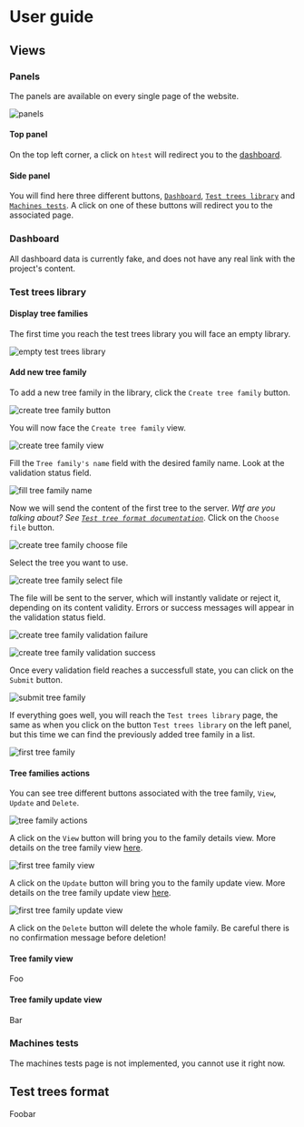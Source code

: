 # User guide

## Views
### Panels
The panels are available on every single page of the website.

![panels](./images/panels.png)

#### Top panel
On the top left corner, a click on `htest` will redirect you to the [dashboard](#dashboard).

#### Side panel
You will find here three different buttons, [`Dashboard`](#dashboard), [`Test trees library`](#test-trees-library) and [`Machines tests`](#machines-tests). A click on one of these buttons will redirect you to the associated page.

### Dashboard
All dashboard data is currently fake, and does not have any real link with the project's content.

### Test trees library
#### Display tree families
The first time you reach the test trees library you will face an empty library.

![empty test trees library](./images/empty_test_trees_library.png)

#### Add new tree family
To add a new tree family in the library, click the `Create tree family` button.

![create tree family button](./images/create_tree_family_button.png)

You will now face the `Create tree family` view.

![create tree family view](./images/create_tree_family_view.png)

Fill the `Tree family's name` field with the desired family name. Look at the validation status field.

![fill tree family name](./images/create_tree_family_name.png)

Now we will send the content of the first tree to the server. *Wtf are you talking about? See [`Test tree format documentation`](#test-trees-format)*. Click on the `Choose file` button.

![create tree family choose file](./images/create_tree_family_choose_file_button.png)

Select the tree you want to use.

![create tree family select file](./images/create_tree_family_choose_file.png)

The file will be sent to the server, which will instantly validate or reject it, depending on its content validity. Errors or success messages will appear in the validation status field.

![create tree family validation failure](./images/create_tree_family_file_validation_failure.png)

![create tree family validation success](./images/create_tree_family_file_validation_success.png)

Once every validation field reaches a successfull state, you can click on the `Submit` button.

![submit tree family](./images/create_tree_family_submit.png)

If everything goes well, you will reach the `Test trees library` page, the same as when you click on the button `Test trees library` on the left panel, but this time we can find the previously added tree family in a list.

![first tree family](./images/tree_families_first_family.png)

#### Tree families actions

You can see tree different buttons associated with the tree family, `View`, `Update` and `Delete`.

![tree family actions](./images/tree_families_family_actions.png)

A click on the `View` button will bring you to the family details view. More details on the tree family view [here](#tree-family-view).

![first tree family view](./images/first_tree_family_view.png)

A click on the `Update` button will bring you to the family update view. More details on the tree family update view [here](#tree-family-update-view).

![first tree family update view](./images/tree_family_update_view.png)

A click on the `Delete` button will delete the whole family. Be careful there is no confirmation message before deletion!

#### Tree family view
Foo

#### Tree family update view
Bar

### Machines tests
The machines tests page is not implemented, you cannot use it right now.

## Test trees format
Foobar

